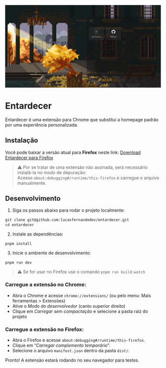 <img src="./docs/newtab.png" alt="screenshot newtab" />

# Entardecer

Entardecer é uma extensão para Chrome que substitui a homepage padrão por uma experiência personalizada.

## Instalação

Você pode baixar a versão atual para **Firefox** neste link:
[Download Entardecer para Firefox](https://github.com/lucasfernandodev/entardecer/releases/download/latest/entardecer.xpi)

> ⚠️ Por se tratar de uma extensão não assinada, será necessário instalá-la no modo de depuração:  
> Acesse `about:debugging#/runtime/this-firefox` e carregue o arquivo manualmente.

## Desenvolvimento

1. Siga os passos abaixo para rodar o projeto localmente:

```
git clone git@github.com:lucasfernandodev/entardecer.git
cd entardecer
```

2. Instale as dependências:

```
pnpm install
```

3. Inicie o ambiente de desenvolvimento:

```
pnpm run dev
```

> ⚠️ Se for usar no Firefox use o comando `pnpm run build:watch`


### Carregue a extensão no Chrome:
- Abra o Chrome e acesse `chrome://extensions/` (ou pelo menu: Mais ferramentas > Extensões)
- Ative o *Modo do desenvolvedor* (canto superior direito)
- Clique em *Carregar sem compactação* e selecione a pasta raiz do projeto

### Carregue a extensão no Firefox:
- Abra o Firefox e acesse `about:debugging#/runtime/this-firefox`.
- Clique em “*Carregar complemento temporário*”.
- Selecione o arquivo `manifest.json` dentro da pasta `dist/`.

Pronto! A extensão estará rodando no seu navegador para testes.
